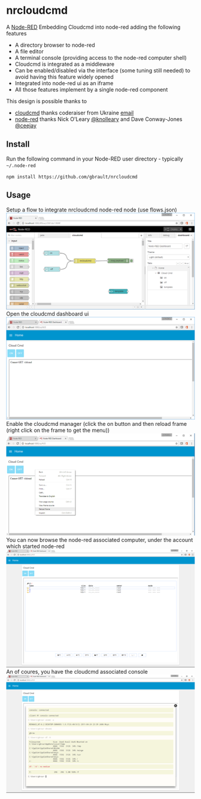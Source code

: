 nrcloudcmd
==========

A <a href="https://github.com/gbrault/nrcloudcmd" target="_new">Node-RED</a> Embedding Cloudcmd into node-red adding the following features
* A directory browser to node-red
* A file editor
* A terminal console (providing access to the node-red computer shell)
* Cloudcmd is integrated as a middleware
* Can be enabled/disabled via the interface (some tuning still needed) to avoid having this feature widely opened
* Integrated into node-red ui as an iframe
* All those features implement by a single node-red component

This design is possible thanks to
* [cloudcmd](https://github.com/coderaiser/cloudcmd)  thanks coderaiser from Ukraine [email](mailto:mnemonic.enemy@gmail.com)
* [node-red](https://github.com/node-red/node-red) thanks Nick O'Leary [@knolleary](http://twitter.com/knolleary) and Dave Conway-Jones [@ceejay](http://twitter.com/ceejay)

Install
-------

Run the following command in your Node-RED user directory - typically `~/.node-red`

    npm install https://github.com/gbrault/nrcloudcmd


Usage
-----
Setup a flow to integrate nrcloudcmd node-red node (use flows.json)
![alt-tag](https://raw.githubusercontent.com/gbrault/nrcloudcmd/master/node-red-cloudcmd.png)
Open the cloudcmd dashboard ui
![alt-tag](https://raw.githubusercontent.com/gbrault/nrcloudcmd/master/node-red-cloudcmd-ui-1.png)
Enable the cloudcmd manager (click the on button and then reload frame (right click on the frame to get the menu))
![alt-tag](https://raw.githubusercontent.com/gbrault/nrcloudcmd/master/node-red-cloudcmd-ui-2.png)
You can now browse the node-red associated computer, under the account which started node-red
![alt-tag](https://raw.githubusercontent.com/gbrault/nrcloudcmd/master/node-red-cloudcmd-ui-3.png)
An of coures, you have the cloudcmd associated console
![alt-tag](https://raw.githubusercontent.com/gbrault/nrcloudcmd/master/node-red-cloudcmd-ui-4.png)


